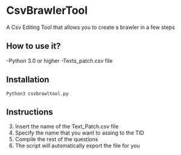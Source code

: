 # CsvBrawlerTool
A Csv Editing Tool that allows you to create a brawler in a few steps

## How to use it?
-Python 3.0 or higher
-Texts_patch.csv file

## Installation
`Python3 csvbrawltool.py`

## Instructions
3. Insert the name of the Text_Patch.csv file
4. Specify the name that you want to assing to the TID
5. Compile the rest of the questions
6. The script will automatically export the file for you
